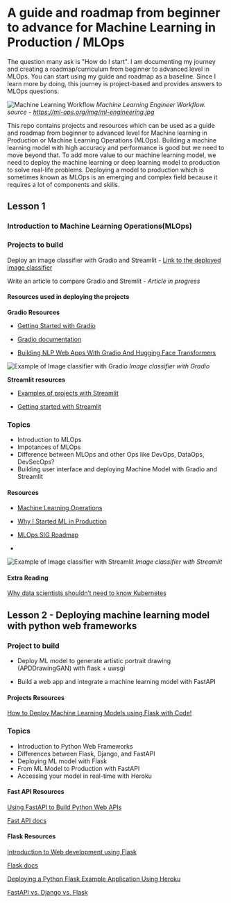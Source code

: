 # A guide and roadmap from beginner to advance for Machine Learning in Production / MLOps 
The question many ask is "How do I start". I am documenting my journey and creating a roadmap/curriculum from beginner to advanced level in MLOps. You can start using my guide and roadmap as a baseline. Since I learn more by doing, this journey is project-based and provides answers to MLOps questions.

![Machine Learning Workflow](https://ml-ops.org/img/ml-engineering.jpg)
*Machine Learning Engineer Workflow. source - https://ml-ops.org/img/ml-engineering.jpg* 

This repo contains projects and resources which can be used as a guide and roadmap from beginner to advanced level for Machine learning in Production or Machine Learning Operations (MLOps). 
Building a machine learning model with high accuracy and performance is good but we need to move beyond that. To add more value to our machine learning model, we need to deploy the machine learning or deep learning model to production to solve real-life problems. Deploying a model to production which is sometimes known as MLOps is an emerging and complex field because it requires a lot of components and skills.

## Lesson 1
### Introduction to Machine Learning Operations(MLOps)

### Projects to build
Deploy an image classifier with Gradio and Streamlit - [Link to the deployed image classifier](https://github.com/trojrobert/deploying_image_classification)

Write an article to compare Gradio and Stremlit - *Article in progress* 

#### Resources used in deploying the projects 
**Gradio Resources**
- [Getting Started with Gradio](https://gradio.app/getting_started)

- [Gradio documentation](https://gradio.app/docs)

- [Building NLP Web Apps With Gradio And Hugging Face Transformers](https://towardsdatascience.com/building-nlp-web-apps-with-gradio-and-hugging-face-transformers-59ce8ab4a319)

![Example of Image classifier with Gradio](https://res.cloudinary.com/dbzzslryr/image/upload/v1631955456/mlops/gradio_clasifier.png)
*Image classifier with Gradio*

**Streamlit resources**
- [Examples of projects with Streamlit](https://streamlit.io/gallery)

- [Getting started with Streamlit](https://docs.streamlit.io/en/stable/)
 
 
### Topics
- Introduction to MLOps
- Impotances of MLOps
- Difference between MLOps and other Ops like DevOps, DataOps, DevSecOps?
- Building user interface and deploying Machine Model with Gradio and Streamlit 

#### Resources

- [Machine Learning Operations](https://ml-ops.org/)

- [Why I Started ML in Production](https://mlinproduction.com/why-i-started-mlinproduction/)

- [MLOps SIG Roadmap](https://github.com/tdcox/mlops-roadmap/blob/master/MLOpsRoadmap2020.md)
- 
![Example of Image classifier with Streamlit](https://res.cloudinary.com/dbzzslryr/image/upload/v1631955454/mlops/streamlit_classifier.png)
*Image classifier with Streamlit*


#### Extra Reading
[Why data scientists shouldn’t need to know Kubernetes](https://huyenchip.com/2021/09/13/data-science-infrastructure.html)


## Lesson 2 - Deploying machine learning model with python web frameworks

### Project to build
- Deploy ML model to generate artistic portrait drawing (APDDrawingGAN) with flask + uwsgi

- Build a web app and integrate a machine learning model with FastAPI

#### Projects Resources 
[How to Deploy Machine Learning Models using Flask with Code!](https://www.analyticsvidhya.com/blog/2020/04/how-to-deploy-machine-learning-model-flask/)

### Topics
- Introduction to Python Web Frameworks
- Differences between Flask, Django, and FastAPI
- Deploying ML model with Flask 
- From ML Model to Production with FastAPI
- Accessing your model in real-time with Heroku

####  Fast API Resources

[Using FastAPI to Build Python Web APIs](https://realpython.com/fastapi-python-web-apis/)

[Fast API docs](https://fastapi.tiangolo.com/)

#### Flask Resources 

[Introduction to Web development using Flask](https://www.geeksforgeeks.org/python-introduction-to-web-development-using-flask/)

[Flask docs](https://flask.palletsprojects.com/en/2.0.x/)

[Deploying a Python Flask Example Application Using Heroku](https://realpython.com/flask-by-example-part-1-project-setup/)

[FastAPI vs. Django vs. Flask](https://youtu.be/9YBAOYQOzWs)

